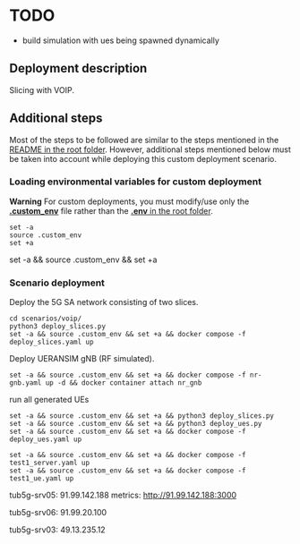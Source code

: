 # TODO
- build simulation with ues being spawned dynamically

## Deployment description

Slicing with VOIP.

## Additional steps

Most of the steps to be followed are similar to the steps mentioned in the [README in the root folder](../../README.md). However, additional steps mentioned below must be taken into account while deploying this custom deployment scenario.

### Loading environmental variables for custom deployment

**Warning**
For custom deployments, you must modify/use only the [**.custom_env**](.custom_env) file rather than the [**.env** in the root folder](../../.env).

```
set -a
source .custom_env
set +a
```

set -a && source .custom_env && set +a

### Scenario deployment

Deploy the 5G SA network consisting of two slices.

```
cd scenarios/voip/
python3 deploy_slices.py
set -a && source .custom_env && set +a && docker compose -f deploy_slices.yaml up
```

Deploy UERANSIM gNB (RF simulated).

```
set -a && source .custom_env && set +a && docker compose -f nr-gnb.yaml up -d && docker container attach nr_gnb
```

run all generated UEs
```
set -a && source .custom_env && set +a && python3 deploy_slices.py
set -a && source .custom_env && set +a && python3 deploy_ues.py
set -a && source .custom_env && set +a && docker compose -f deploy_ues.yaml up

set -a && source .custom_env && set +a && docker compose -f test1_server.yaml up
set -a && source .custom_env && set +a && docker compose -f test1_ue.yaml up

```

tub5g-srv05:
91.99.142.188
metrics:
http://91.99.142.188:3000


tub5g-srv06:
91.99.20.100

tub5g-srv03:
49.13.235.12